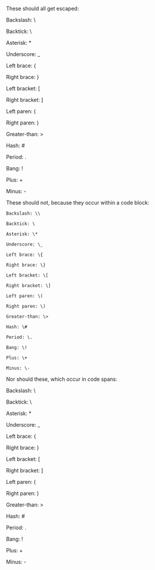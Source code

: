 These should all get escaped:

Backslash: \\

Backtick: \ 

Asterisk: \*

Underscore: \_

Left brace: \{

Right brace: \}

Left bracket: \[

Right bracket: \]

Left paren: \(

Right paren: \)

Greater-than: \>

Hash: \#

Period: \.

Bang: \!

Plus: \+

Minus: \-



These should not, because they occur within a code block:

	Backslash: \\

	Backtick: \ 

	Asterisk: \*

	Underscore: \_

	Left brace: \{

	Right brace: \}

	Left bracket: \[

	Right bracket: \]

	Left paren: \(

	Right paren: \)

	Greater-than: \>

	Hash: \#

	Period: \.

	Bang: \!

	Plus: \+

	Minus: \-


Nor should these, which occur in code spans:

Backslash:  \\ 

Backtick:    \    

Asterisk:  \* 

Underscore:  \_ 

Left brace:  \{ 

Right brace:  \} 

Left bracket:  \[ 

Right bracket:  \] 

Left paren:  \( 

Right paren:  \) 

Greater-than:  \> 

Hash:  \# 

Period:  \. 

Bang:  \! 

Plus:  \+ 

Minus:  \- 
